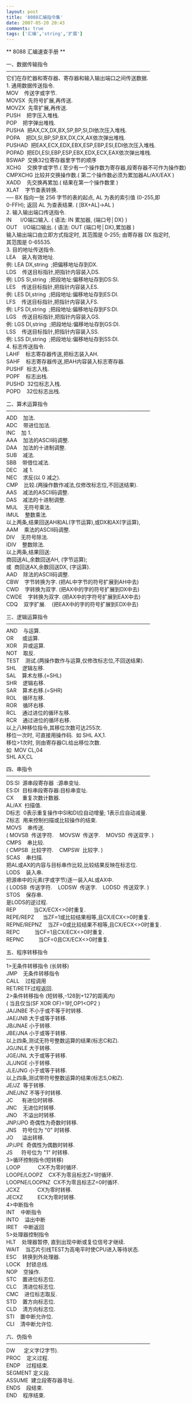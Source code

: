 ```yaml
---
layout: post
title: '8088汇编指令集'
date: 2007-05-20 20:43
comments: true
tags: ['汇编','string','扩展']
---
```


** 8088 汇编速查手册 **

一、数据传输指令  
───────────────────────────────────────  
它们在存贮器和寄存器、寄存器和输入输出端口之间传送数据.  
1\. 通用数据传送指令.  
MOV    传送字或字节.  
MOVSX  先符号扩展,再传送.  
MOVZX  先零扩展,再传送.  
PUSH    把字压入堆栈.  
POP    把字弹出堆栈.  
PUSHA  把AX,CX,DX,BX,SP,BP,SI,DI依次压入堆栈.  
POPA    把DI,SI,BP,SP,BX,DX,CX,AX依次弹出堆栈.  
PUSHAD  把EAX,ECX,EDX,EBX,ESP,EBP,ESI,EDI依次压入堆栈.  
POPAD  把EDI,ESI,EBP,ESP,EBX,EDX,ECX,EAX依次弹出堆栈.  
BSWAP  交换32位寄存器里字节的顺序  
XCHG    交换字或字节.( 至少有一个操作数为寄存器,段寄存器不可作为操作数)  
CMPXCHG 比较并交换操作数.( 第二个操作数必须为累加器AL/AX/EAX )  
XADD    先交换再累加.( 结果在第一个操作数里 )  
XLAT    字节查表转换.  
── BX 指向一张 256 字节的表的起点, AL 为表的索引值 (0-255,即  
0-FFH); 返回 AL 为查表结果. ( [BX+AL]->AL )  
2\. 输入输出端口传送指令.  
IN      I/O端口输入. ( 语法: IN 累加器, {端口号│DX} )  
OUT    I/O端口输出. ( 语法: OUT {端口号│DX},累加器 )  
输入输出端口由立即方式指定时, 其范围是 0-255; 由寄存器 DX 指定时,  
其范围是 0-65535.  
3\. 目的地址传送指令.  
LEA    装入有效地址.  
例: LEA DX,string  ;把偏移地址存到DX.  
LDS    传送目标指针,把指针内容装入DS.  
例: LDS SI,string  ;把段地址:偏移地址存到DS:SI.  
LES    传送目标指针,把指针内容装入ES.  
例: LES DI,string  ;把段地址:偏移地址存到ES:DI.  
LFS    传送目标指针,把指针内容装入FS.  
例: LFS DI,string  ;把段地址:偏移地址存到FS:DI.  
LGS    传送目标指针,把指针内容装入GS.  
例: LGS DI,string  ;把段地址:偏移地址存到GS:DI.  
LSS    传送目标指针,把指针内容装入SS.  
例: LSS DI,string  ;把段地址:偏移地址存到SS:DI.  
4\. 标志传送指令.  
LAHF    标志寄存器传送,把标志装入AH.  
SAHF    标志寄存器传送,把AH内容装入标志寄存器.  
PUSHF  标志入栈.  
POPF    标志出栈.  
PUSHD  32位标志入栈.  
POPD    32位标志出栈.

二、算术运算指令  
───────────────────────────────────────  
ADD    加法.  
ADC    带进位加法.  
INC    加 1.  
AAA    加法的ASCII码调整.  
DAA    加法的十进制调整.  
SUB    减法.  
SBB    带借位减法.  
DEC    减 1.  
NEC    求反(以 0 减之).  
CMP    比较.(两操作数作减法,仅修改标志位,不回送结果).  
AAS    减法的ASCII码调整.  
DAS    减法的十进制调整.  
MUL    无符号乘法.  
IMUL    整数乘法.  
以上两条,结果回送AH和AL(字节运算),或DX和AX(字运算),  
AAM    乘法的ASCII码调整.  
DIV    无符号除法.  
IDIV    整数除法.  
以上两条,结果回送:  
商回送AL,余数回送AH, (字节运算);  
或  商回送AX,余数回送DX, (字运算).  
AAD    除法的ASCII码调整.  
CBW    字节转换为字. (把AL中字节的符号扩展到AH中去)  
CWD    字转换为双字. (把AX中的字的符号扩展到DX中去)  
CWDE    字转换为双字. (把AX中的字符号扩展到EAX中去)  
CDQ    双字扩展.    (把EAX中的字的符号扩展到EDX中去)

三、逻辑运算指令  
───────────────────────────────────────  
AND    与运算.  
OR      或运算.  
XOR    异或运算.  
NOT    取反.  
TEST    测试.(两操作数作与运算,仅修改标志位,不回送结果).  
SHL    逻辑左移.  
SAL    算术左移.(=SHL)  
SHR    逻辑右移.  
SAR    算术右移.(=SHR)  
ROL    循环左移.  
ROR    循环右移.  
RCL    通过进位的循环左移.  
RCR    通过进位的循环右移.  
以上八种移位指令,其移位次数可达255次.  
移位一次时, 可直接用操作码.  如 SHL AX,1.  
移位>1次时, 则由寄存器CL给出移位次数.  
如  MOV CL,04  
SHL AX,CL

四、串指令  
───────────────────────────────────────  
DS:SI  源串段寄存器  :源串变址.  
ES:DI  目标串段寄存器:目标串变址.  
CX      重复次数计数器.  
AL/AX  扫描值.  
D标志  0表示重复操作中SI和DI应自动增量; 1表示应自动减量.  
Z标志  用来控制扫描或比较操作的结束.  
MOVS    串传送.  
( MOVSB  传送字符.    MOVSW  传送字.    MOVSD  传送双字. )  
CMPS    串比较.  
( CMPSB  比较字符.    CMPSW  比较字. )  
SCAS    串扫描.  
把AL或AX的内容与目标串作比较,比较结果反映在标志位.  
LODS    装入串.  
把源串中的元素(字或字节)逐一装入AL或AX中.  
( LODSB  传送字符.    LODSW  传送字.    LODSD  传送双字. )  
STOS    保存串.  
是LODS的逆过程.  
REP            当CX/ECX<>0时重复.  
REPE/REPZ      当ZF=1或比较结果相等,且CX/ECX<>0时重复.  
REPNE/REPNZ    当ZF=0或比较结果不相等,且CX/ECX<>0时重复.  
REPC          当CF=1且CX/ECX<>0时重复.  
REPNC          当CF=0且CX/ECX<>0时重复.

五、程序转移指令  
───────────────────────────────────────  
1>无条件转移指令 (长转移)  
JMP    无条件转移指令  
CALL    过程调用  
RET/RETF过程返回.  
2>条件转移指令 (短转移,-128到+127的距离内)  
( 当且仅当(SF XOR OF)=1时,OP1<OP2 )  
JA/JNBE 不小于或不等于时转移.  
JAE/JNB 大于或等于转移.  
JB/JNAE 小于转移.  
JBE/JNA 小于或等于转移.  
以上四条,测试无符号整数运算的结果(标志C和Z).  
JG/JNLE 大于转移.  
JGE/JNL 大于或等于转移.  
JL/JNGE 小于转移.  
JLE/JNG 小于或等于转移.  
以上四条,测试带符号整数运算的结果(标志S,O和Z).  
JE/JZ  等于转移.  
JNE/JNZ 不等于时转移.  
JC      有进位时转移.  
JNC    无进位时转移.  
JNO    不溢出时转移.  
JNP/JPO 奇偶性为奇数时转移.  
JNS    符号位为 "0" 时转移.  
JO      溢出转移.  
JP/JPE  奇偶性为偶数时转移.  
JS      符号位为 "1" 时转移.  
3>循环控制指令(短转移)  
LOOP            CX不为零时循环.  
LOOPE/LOOPZ    CX不为零且标志Z=1时循环.  
LOOPNE/LOOPNZ  CX不为零且标志Z=0时循环.  
JCXZ            CX为零时转移.  
JECXZ          ECX为零时转移.  
4>中断指令  
INT    中断指令  
INTO    溢出中断  
IRET    中断返回  
5>处理器控制指令  
HLT    处理器暂停, 直到出现中断或复位信号才继续.  
WAIT    当芯片引线TEST为高电平时使CPU进入等待状态.  
ESC    转换到外处理器.  
LOCK    封锁总线.  
NOP    空操作.  
STC    置进位标志位.  
CLC    清进位标志位.  
CMC    进位标志取反.  
STD    置方向标志位.  
CLD    清方向标志位.  
STI    置中断允许位.  
CLI    清中断允许位.

六、伪指令  
───────────────────────────────────────  
DW      定义字(2字节).  
PROC    定义过程.  
ENDP    过程结束.  
SEGMENT 定义段.  
ASSUME  建立段寄存器寻址.  
ENDS    段结束.  
END    程序结束.  

